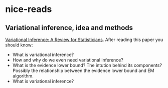 # nice-reads

## Variational inference, idea and methods 
[Variational Inference: A Review for Statisticians](https://arxiv.org/pdf/1601.00670.pdf). 
After reading this paper you should know:
* What is variational inference?
* How and why do we even need variational inference?
* What is the evidence lower bound? The intution behind its components? Possibly the relationship between the evidence lower bound and EM algorithm.
* What is variational inference?
